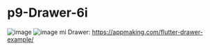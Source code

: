 # p9-Drawer-6i

![image](https://github.com/ValdezMich128/mydrawer_valdez/assets/143743936/29f3d579-dd1a-433b-ae7c-528182e19752)
![image](https://github.com/ValdezMich128/mydrawer_valdez/assets/143743936/b6d21065-618c-45b3-853c-ff1e5b69b6fc)
mi Drawer:
https://appmaking.com/flutter-drawer-example/

